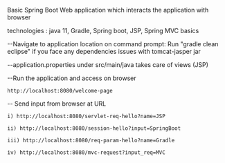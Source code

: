 Basic Spring Boot Web application which interacts the application with browser

technologies : java 11, Gradle, Spring boot, JSP, Spring MVC basics

--Navigate to application location on command prompt:
Run "gradle clean eclipse" if you face any dependencies issues with tomcat-jasper jar

--application.properties under src/main/java takes care of views (JSP)

--Run the application and access on browser 
	
	http://localhost:8080/welcome-page
	
-- Send input from browser at URL
	
	i) http://localhost:8080/servlet-req-hello?name=JSP
	
	ii) http://localhost:8080/session-hello?input=SpringBoot
	
	iii) http://localhost:8080/req-param-hello?name=Gradle
	
	iv) http://localhost:8080/mvc-request?input_req=MVC
	
  

